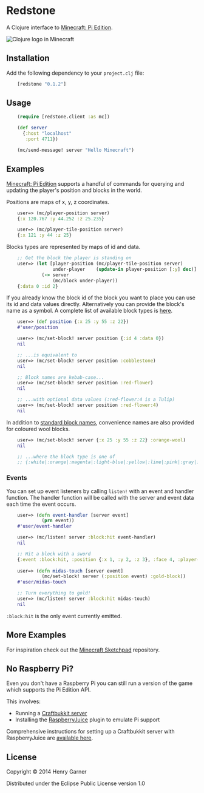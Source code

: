 # Redstone

A Clojure interface to [Minecraft: Pi Edition](http://pi.minecraft.net/).

![Clojure logo in Minecraft](https://raw.githubusercontent.com/henrygarner/redstone/master/doc/images/clojure-logo.png)

## Installation

Add the following dependency to your `project.clj` file:

```clojure
    [redstone "0.1.2"]
```

## Usage

```clojure
    (require [redstone.client :as mc])

    (def server
      {:host "localhost"
       :port 4711})

    (mc/send-message! server "Hello Minecraft")
```

## Examples

[Minecraft: Pi Edition](http://pi.minecraft.net/) supports a handful of commands for querying and updating the player's position and blocks in the world.

Positions are maps of x, y, z coordinates.

```clojure
    user=> (mc/player-position server)
	{:x 120.767 :y 44.252 :z 25.235}

    user=> (mc/player-tile-position server)
	{:x 121 :y 44 :z 25}
```

Blocks types are represented by maps of id and data.

```clojure
    ;; Get the block the player is standing on
    user=> (let [player-position (mc/player-tile-position server)
                 under-player    (update-in player-position [:y] dec)]
             (-> server
			     (mc/block under-player))
    {:data 0 :id 2}
```

If you already know the block id of the block you want to place you can use its id and data values directly. Alternatively you can provide the block's name as a symbol. A complete list of available block types is [here](http://minecraft.gamepedia.com/Data_values/Block_IDs).

```clojure
    user=> (def position {:x 25 :y 55 :z 22})
	#'user/position

    user=> (mc/set-block! server position {:id 4 :data 0})
	nil

    ;; ...is equivalent to
	user=> (mc/set-block! server position :cobblestone)
	nil

	;; Block names are kebab-case...
	user=> (mc/set-block! server position :red-flower)
	nil

	;; ...with optional data values (:red-flower:4 is a Tulip)
	user=> (mc/set-block! server position :red-flower:4)
	nil
```

In addition to [standard block names](http://minecraft.gamepedia.com/Data_values/Block_IDs), convenience names are also provided for coloured wool blocks.

```clojure
    user=> (mc/set-block! server {:x 25 :y 55 :z 22} :orange-wool)
	nil

    ;; ...where the block type is one of
	;; {:white|:orange|:magenta|:light-blue|:yellow|:lime|:pink|:gray|:light-gray|:cyan|:purple|:blue|:brown|:green|:red|:black}-wool
```

### Events

You can set up event listeners by calling `listen!` with an event and handler function. The handler function will be called with the server and event data each time the event occurs.

```clojure
    user=> (defn event-handler [server event]
             (prn event))
    #'user/event-handler

    user=> (mc/listen! server :block:hit event-handler)
    nil

    ;; Hit a block with a sword
	{:event :block:hit, :position {:x 1, :y 2, :z 3}, :face 4, :player-id 10}
	
	user=> (defn midas-touch [server event]
	         (mc/set-block! server (:position event) :gold-block))
	#'user/midas-touch

    ;; Turn everything to gold!
	user=> (mc/listen! server :block:hit midas-touch)
	nil
```

`:block:hit` is the only event currently emitted.

## More Examples

For inspiration check out the [Minecraft Sketchpad](https://github.com/henrygarner/minecraft-sketchpad) repository.


## No Raspberry Pi?

Even you don't have a Raspberry Pi you can still run a version of the game which supports the Pi Edition API.

This involves:

* Running a [Craftbukkit server](http://dl.bukkit.org/)
* Installing the [RaspberryJuice](http://dev.bukkit.org/bukkit-plugins/raspberryjuice/) plugin to emulate Pi support

Comprehensive instructions for setting up a Craftbukkit server with RaspberryJuice are [available here](http://blog.lostbearlabs.com/2013/04/25/using-the-minecraft-api-without-a-raspberry-pi-craftbukkit-and-raspberryjuice/).

## License

Copyright © 2014 Henry Garner

Distributed under the Eclipse Public License version 1.0
